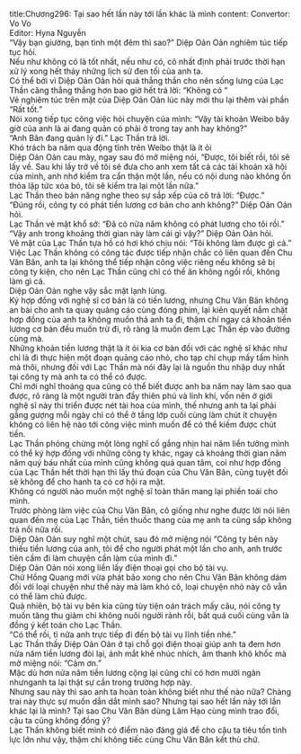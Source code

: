 title:Chương296: Tại sao hết lần này tới lần khác là mình
content:
Convertor: Vo Vo<br>Editor: Hyna Nguyễn<br>“Vậy bạn giường, bạn tình một đêm thì sao?” Diệp Oản Oản nghiêm túc tiếp tục hỏi.<br>Nếu như không có là tốt nhất, nếu như có, cô nhất định phải trước thời hạn xử lý xong hết thảy những lịch sử đen tối của anh ta.<br>Có thể bởi vì Diệp Oản Oản hỏi quá thẳng thắn cho nên sống lưng của Lạc Thần căng thẳng thẳng hơn bao giờ hết trả lời: “Không có “<br>Vẻ nghiêm túc trên mặt của Diệp Oản Oản lúc này mới thu lại thêm vài phần “Rất tốt.”<br>Nói xong tiếp tục công việc hỏi chuyện của mình: “Vậy tài khoản Weibo bây giờ của anh là ai đang quản có phải ở trong tay anh hay không?”<br>“Anh Bân đang quản lý đi.” Lạc Thần trả lời.<br>Khó trách ba năm qua động tĩnh trên Weibo thật là ít ỏi<br>Diệp Oản Oản cau mày, ngay sau đó mở miệng nói, “Được, tôi biết rồi, tôi sẽ lấy về. Sau khi lấy trở về tôi sẽ đưa cho anh xem tất cả các tài khoản xã hội của mình, anh nhớ kiểm tra cẩn thận một lần, nếu có nội dung nào không ổn thỏa lập tức xóa bỏ, tôi sẽ kiểm tra lại một lần nữa.”<br>Lạc Thần theo bản năng nghe theo sự sắp xếp của cô trả lời: “Được.”<br>“Đúng rồi, công ty có phát tiền lương cơ bản cho anh không?” Diệp Oản Oản hỏi.<br>Lạc Thần vẻ mặt khổ sở: “Đã có nửa năm không có phát lương cho tôi rồi.”<br>“Vậy anh trong khoảng thời gian này làm cái gì vậy?” Diệp Oản Oản hỏi.<br>Vẻ mặt của Lạc Thần tựa hồ có hơi khó chịu nói: “Tôi không làm được gì cả.”<br>Việc Lạc Thần không có công tác được tiếp nhận chắc có liên quan đến Chu Văn Bân, anh ta lại không thể tiếp nhận công việc riêng nếu không sẽ bị công ty kiện, cho nên Lạc Thần cũng chỉ có thể ăn không ngồi rồi, không làm gì cả.<br>Diệp Oản Oản nghe vậy sắc mặt lạnh lùng.<br>Ký hợp đồng với nghệ sĩ cơ bản là có tiền lương, nhưng Chu Văn Bân không an bài cho anh ta quay quảng cáo cùng đóng phim, lại kiên quyết nắm chặt hợp đồng của anh ta không muốn thả anh ta đi, thậm chí ngay cả khoản tiền lương cơ bản đều muốn trừ đi, rõ ràng là muốn đem Lạc Thần ép vào đường cùng mà.<br>Những khoản tiền lương thật là ít ỏi kia cơ bản đối với các nghệ sĩ khác như chỉ là đi thực hiện một đoạn quảng cáo nhỏ, cho tạp chí chụp mấy tấm hình mà thôi, nhưng đối với Lạc Thần mà nói đây lại là nguồn thu nhập duy nhất tại công ty mà anh ta có thể có được.<br>Chỉ mới nghĩ thoáng qua cũng có thể biết được anh ba năm nay làm sao qua được, rõ ràng là một người tràn đầy thiên phú và linh khí, vốn nên ở giới nghệ sĩ này thi triển được nét tài hoa của mình, thế nhưng anh ta lại phải gắng gượng mỗi ngày chỉ có thể ở tầng lớp cuối cùng làm chút ít chuyện không có liên hệ nào tới công việc mình muốn để có thể kiếm được chút tiền.<br>Lạc Thần phỏng chừng một lòng nghĩ cố gắng nhịn hai năm liền tưởng mình có thể ký hợp đồng với những công ty khác, ngay cả khoảng thời gian năm năm quý báu nhất của mình cũng không quá quan tâm, coi như hợp đồng của Lạc Thần hết thời hạn thì lấy thủ đoạn của Chu Văn Bân, cũng tuyệt đối sẽ không để cho hanh ta có cơ hội ra mặt.<br>Không có người nào muốn một nghệ sĩ toàn thân mang lại phiền toái cho mình.<br>Trước phòng làm việc của Chu Văn Bân, cô giống như nghe được lời nói liên quan đến mẹ của Lạc Thần, tiền thuốc thang của mẹ anh ta cũng sắp không trả nổi nữa rồi.<br>Diệp Oản Oản suy nghĩ một chút, sau đó mở miệng nói “Công ty bên này thiếu tiền lương của anh, tôi để cho người phát một lần cho anh, anh trước tiên cầm đi làm chuyện cần làm của mình đi.”<br>Diệp Oản Oản nói xong liền lấy điện thoại gọi cho bộ tài vụ.<br>Chử Hồng Quang mới vừa phát bão xong cho nên Chu Văn Bân không dám đối với loại chuyện như thế này mà làm khó cô, loại chuyện nhỏ này cô vẫn có thể làm chủ được.<br>Quả nhiên, bộ tài vụ bên kia cũng tùy tiện oán trách mấy câu, nói công ty muốn tăng thu giảm chi không nuôi người rảnh rỗi, bất quá cuối cùng vẫn là đồng ý kết toán cho Lạc Thần.<br>“Có thể rồi, tì nữa anh trực tiếp đi đến bộ tài vụ lĩnh tiền nhé.”<br>Lạc Thần thấy Diệp Oản Oản ở tại chỗ gọi điện thoại giúp anh ta đem hơn nửa năm tiền lương đòi lại, ánh mắt khẽ nhúc nhích, âm thanh khô khốc mà mở miệng nói: “Cảm ơn.”<br>Mặc dù hơn nửa năm tiền lương cộng lại cũng chỉ có hơn mười ngàn nhưnganh ta lại thật sự cần trong trường hợp này.<br>Nhưng sau này thì sao anh ta hoàn toàn không biết như thế nào nữa? Chàng trai này thực sự muốn dẫn dắt mình sao? Nhưng tại sao hết lần này tới lần khác lại là mình? Tại sao Chu Văn Bân dùng Lâm Hạo cùng mình trao đổi, cậu ta cũng không đồng ý?<br>Lạc Thần không biết mình có điểm nào đáng giá để cho cậu ta tiêu tốn tinh lực lớn như vậy, thậm chí không tiếc cùng Chu Văn Bân kết thù chứ.